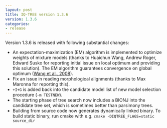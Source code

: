 ```yaml
---
layout: post
title: IQ-TREE version 1.3.6
version: 1.3.6
categories: 
- release
---
```


 Version 1.3.6 is released with following substantial changes:

* An expectation-maximization (EM) algorithm is implemented to optimize weights of mixture models (thanks to Huaichun Wang, Andrew Roger, Edward Susko for reporting initial issue on local optimum and providing this solution). The EM algorithm guarantees convergence on global optimum ([Wang et al., 2008]).
* Fix an issue in reading morphological alignments (thanks to Max Maronna for reporting this).
* `+I+G` is added back into the candidate model list of new model selection procedure (`-m TESTNEW`).
* The starting phase of tree search now includes a BIONJ into the candidate tree set, which is sometimes better than parsimony trees.
* Building from source code now generates dynamically linked binary. To build static binary, run cmake with e.g. `cmake -DIQTREE_FLAGS=static source_dir`

[Wang et al., 2008]: http://dx.doi.org/10.1186/1471-2148-8-331
